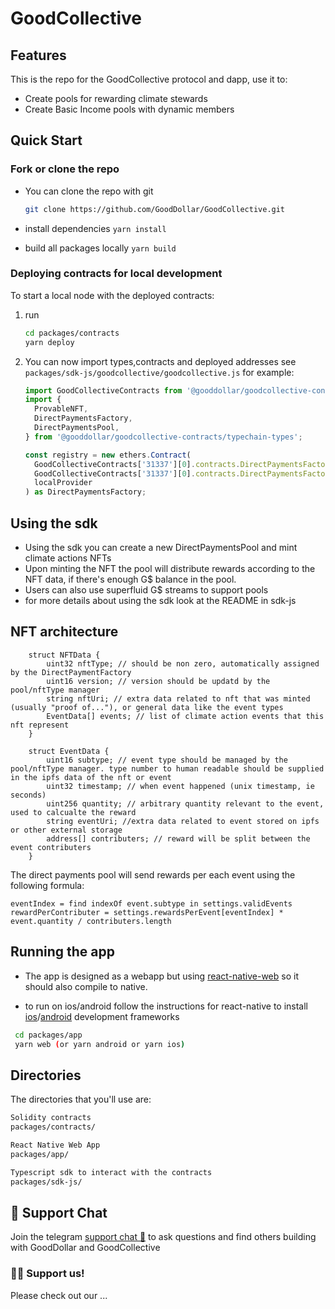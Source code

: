 # GoodCollective

## Features

This is the repo for the GoodCollective protocol and dapp, use it to:

- Create pools for rewarding climate stewards
- Create Basic Income pools with dynamic members

## Quick Start

### Fork or clone the repo

- You can clone the repo with git
  ```bash
  git clone https://github.com/GoodDollar/GoodCollective.git
  ```
- install dependencies
  `yarn install`

- build all packages locally
  `yarn build`

### Deploying contracts for local development

To start a local node with the deployed contracts:

1. run

   ```bash
   cd packages/contracts
   yarn deploy
   ```

2. You can now import types,contracts and deployed addresses
   see `packages/sdk-js/goodcollective/goodcollective.js` for example:

   ```typescript
   import GoodCollectiveContracts from '@gooddollar/goodcollective-contracts/releases/deployment.json';
   import {
     ProvableNFT,
     DirectPaymentsFactory,
     DirectPaymentsPool,
   } from '@gooddollar/goodcollective-contracts/typechain-types';

   const registry = new ethers.Contract(
     GoodCollectiveContracts['31337'][0].contracts.DirectPaymentsFactory.address,
     GoodCollectiveContracts['31337'][0].contracts.DirectPaymentsFactory_Implementation.abi,
     localProvider
   ) as DirectPaymentsFactory;
   ```

## Using the sdk

- Using the sdk you can create a new DirectPaymentsPool and mint climate actions NFTs
- Upon minting the NFT the pool will distribute rewards according to the NFT data, if there's enough G$ balance in the pool.
- Users can also use superfluid G$ streams to support pools
- for more details about using the sdk look at the README in sdk-js



## NFT architecture

```solidity
    struct NFTData {
        uint32 nftType; // should be non zero, automatically assigned by the DirectPaymentFactory
        uint16 version; // version should be updatd by the pool/nftType manager
        string nftUri; // extra data related to nft that was minted (usually "proof of..."), or general data like the event types
        EventData[] events; // list of climate action events that this nft represent
    }

    struct EventData {
        uint16 subtype; // event type should be managed by the pool/nftType manager. type number to human readable should be supplied in the ipfs data of the nft or event
        uint32 timestamp; // when event happened (unix timestamp, ie seconds)
        uint256 quantity; // arbitrary quantity relevant to the event, used to calcualte the reward
        string eventUri; //extra data related to event stored on ipfs or other external storage
        address[] contributers; // reward will be split between the event contributers
    }
```

The direct payments pool will send rewards per each event using the following formula:

```
eventIndex = find indexOf event.subtype in settings.validEvents
rewardPerContributer = settings.rewardsPerEvent[eventIndex] * event.quantity / contributers.length
```

## Running the app

- The app is designed as a webapp but using [react-native-web](https://necolas.github.io/react-native-web/docs/) so it should also compile to native.

- to run on ios/android follow the instructions for react-native to install [ios](https://reactnative.dev/docs/environment-setup?platform=ios)/[android](https://reactnative.dev/docs/environment-setup?platform=android) development frameworks

```bash
 cd packages/app
 yarn web (or yarn android or yarn ios)
```

## Directories

The directories that you'll use are:

```bash
Solidity contracts
packages/contracts/

React Native Web App
packages/app/

Typescript sdk to interact with the contracts
packages/sdk-js/
```

## 💬 Support Chat

Join the telegram [support chat 💬](https://t.me/gooddollarbounties) to ask questions and find others building with GoodDollar and GoodCollective

### 🙏🏽 Support us!

Please check out our ...

